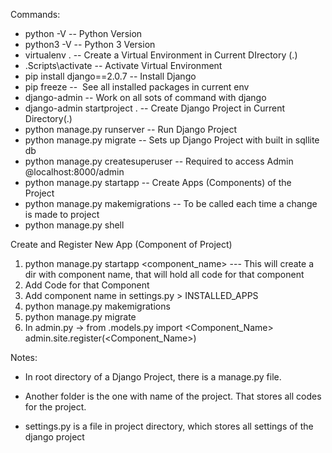 Commands:

- python -V -- Python Version
- python3 -V -- Python 3 Version 
- virtualenv . -- Create a Virtual Environment in Current DIrectory (.) 
- .Scripts\activate -- Activate Virtual Environment
- pip install django==2.0.7 -- Install Django 
- pip freeze --  See all installed packages in current env
- django-admin -- Work on all sots of command with django
- django-admin startproject <project-name> . -- Create Django Project in Current Directory(.)
- python manage.py runserver -- Run Django Project 
- python manage.py migrate --  Sets up Django Project with built in sqllite db
- python manage.py createsuperuser  -- Required to access Admin @localhost:8000/admin
- python manage.py startapp <appname> -- Create Apps (Components) of the Project 
- python manage.py makemigrations -- To be called each time a change is made to project
- python manage.py shell 


Create and Register New App (Component of Project)

1. python manage.py startapp <component_name>  --- This will create a dir with component name, that will hold all code for                                                                                                                             that component
2.  Add Code for that Component
3.  Add component name in settings.py > INSTALLED_APPS
4.  python manage.py makemigrations
5.  python manage.py migrate
6.  In admin.py -> from .models.py import <Component_Name>
				admin.site.register(<Component_Name>)




Notes:

- In root directory of a Django Project, there is a manage.py file.
  
- Another folder is the one with name of the project. That stores all codes for the project.
  
- settings.py is a file in project directory, which stores all settings of the django project 
  
  
